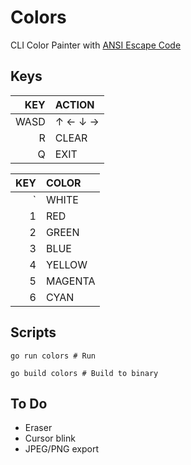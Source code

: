 # Colors
CLI Color Painter with [ANSI Escape Code](https://en.wikipedia.org/wiki/ANSI_escape_code)

## Keys
|  KEY | ACTION  |
|-----:|:--------|
| WASD | ↑ ← ↓ → |
|    R | CLEAR   |
|    Q | EXIT    |

|  KEY | COLOR   |
|-----:|:--------|
|    ` | WHITE   |
|    1 | RED     |
|    2 | GREEN   |
|    3 | BLUE    |
|    4 | YELLOW  |
|    5 | MAGENTA |
|    6 | CYAN    |


## Scripts
```shell
go run colors # Run

go build colors # Build to binary
```

## To Do
- Eraser
- Cursor blink
- JPEG/PNG export
